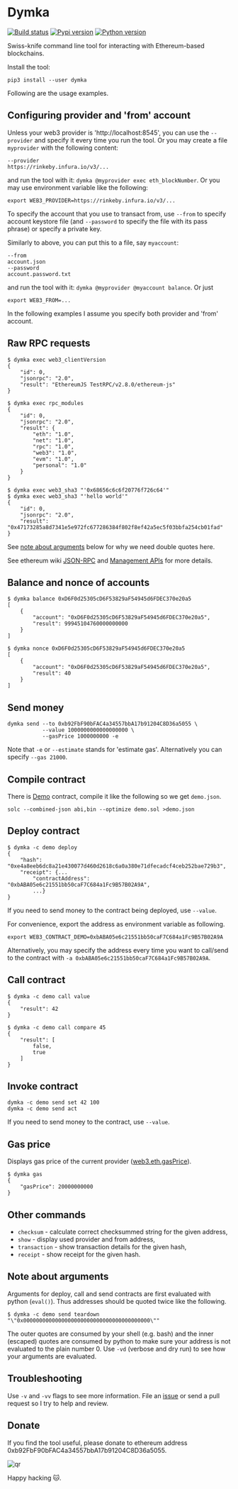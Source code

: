 Dymka
=====

[![Build status]](https://travis-ci.org/denisglotov/dymka)
[![Pypi version]](https://pypi.org/project/dymka/)
[![Python version]](https://pypi.org/project/dymka/)

[Build status]: https://travis-ci.org/denisglotov/dymka.svg?branch=master
[Pypi version]: https://img.shields.io/pypi/v/dymka.svg
[Python version]: https://img.shields.io/pypi/pyversions/dymka.svg

Swiss-knife command line tool for interacting with Ethereum-based blockchains.

Install the tool:

    pip3 install --user dymka

Following are the usage examples.


Configuring provider and 'from' account
---------------------------------------

Unless your web3 provider is 'http://localhost:8545', you can use the
`--provider` and specify it every time you run the tool. Or you may create a
file `myprovider` with the following content:

    --provider
    https://rinkeby.infura.io/v3/...

and run the tool with it: `dymka @myprovider exec eth_blockNumber`. Or you may
use environment variable like the following:

    export WEB3_PROVIDER=https://rinkeby.infura.io/v3/...

To specify the account that you use to transact from, use `--from` to specify
account keystore file (and `--password` to specify the file with its pass
phrase) or specify a private key.

Similarly to above, you can put this to a file, say `myaccount`:

    --from
    account.json
    --password
    account.password.txt

and run the tool with it: `dymka @myprovider @myaccount balance`. Or just

    export WEB3_FROM=...

In the following examples I assume you specify both provider and 'from'
account.


Raw RPC requests
----------------

    $ dymka exec web3_clientVersion
    {
        "id": 0,
        "jsonrpc": "2.0",
        "result": "EthereumJS TestRPC/v2.8.0/ethereum-js"
    }

    $ dymka exec rpc_modules
    {
        "id": 0,
        "jsonrpc": "2.0",
        "result": {
            "eth": "1.0",
            "net": "1.0",
            "rpc": "1.0",
            "web3": "1.0",
            "evm": "1.0",
            "personal": "1.0"
        }
    }

    $ dymka exec web3_sha3 "'0x68656c6c6f20776f726c64'"
    $ dymka exec web3_sha3 "'hello world'"
    {
        "id": 0,
        "jsonrpc": "2.0",
        "result": "0x47173285a8d7341e5e972fc677286384f802f8ef42a5ec5f03bbfa254cb01fad"
    }

See [note about arguments] below for why we need double quotes here.

See ethereum wiki [JSON-RPC] and [Management APIs] for more details.

[note about arguments]: #note-about-arguments
[JSON-RPC]: https://github.com/ethereum/wiki/wiki/JSON-RPC
[Management APIs]: https://github.com/ethereum/go-ethereum/wiki/Management-APIs


Balance and nonce of accounts
-----------------------------

    $ dymka balance 0xD6F0d25305cD6F53829aF54945d6FDEC370e20a5
    [
        {
            "account": "0xD6F0d25305cD6F53829aF54945d6FDEC370e20a5",
            "result": 99945104760000000000
        }
    ]

    $ dymka nonce 0xD6F0d25305cD6F53829aF54945d6FDEC370e20a5
    [
        {
            "account": "0xD6F0d25305cD6F53829aF54945d6FDEC370e20a5",
            "result": 40
        }
    ]


Send money
----------

    dymka send --to 0xb92FbF90bFAC4a34557bbA17b91204C8D36a5055 \
               --value 1000000000000000000 \
               --gasPrice 1000000000 -e

Note that `-e` or `--estimate` stands for 'estimate gas'. Alternatively you
can specify `--gas 21000`.


Compile contract
----------------

There is [Demo](tests/demo.sol) contract, compile it like the following so we
get `demo.json`.

    solc --combined-json abi,bin --optimize demo.sol >demo.json


Deploy contract
---------------

    $ dymka -c demo deploy
    {
        "hash": "0xe4a8eeb6dc8a21e430077d460d2618c6a0a380e71dfecadcf4ceb252bae729b3",
        "receipt": {...
            "contractAddress": "0xbABA05e6c21551bb50caF7C684a1Fc9B57B02A9A",
            ...}
    }

If you need to send money to the contract being deployed, use `--value`.

For convenience, export the address as environment variable as following.

    export WEB3_CONTRACT_DEMO=0xbABA05e6c21551bb50caF7C684a1Fc9B57B02A9A

Alternatively, you may specify the address every time you want to call/send to
the contract with `-a 0xbABA05e6c21551bb50caF7C684a1Fc9B57B02A9A`.


Call contract
-------------

    $ dymka -c demo call value
    {
        "result": 42
    }

    $ dymka -c demo call compare 45
    {
        "result": [
            false,
            true
        ]
    }


Invoke contract
---------------

    dymka -c demo send set 42 100
    dymka -c demo send act

If you need to send money to the contract, use `--value`.


Gas price
---------

Displays gas price of the current provider
([web3.eth.gasPrice](https://web3js.readthedocs.io/en/v1.2.0/web3-eth.html#getgasprice)).

    $ dymka gas
    {
        "gasPrice": 20000000000
    }


Other commands
--------------

* `checksum` - calculate correct checksummed string for the given address,
* `show` - display used provider and from address,
* `transaction` - show transaction details for the given hash,
* `receipt` - show receipt for the given hash.


Note about arguments
--------------------

Arguments for deploy, call and send contracts are first evaluated with python
(`eval()`). Thus addresses should be quoted twice like the following.

    $ dymka -c demo send teardown "\"0x0000000000000000000000000000000000000000\""

The outer quotes are consumed by your shell (e.g. bash) and the inner
(escaped) quotes are consumed by python to make sure your address is not
evaluated to the plain number 0. Use `-vd` (verbose and dry run) to see how
your arguments are evaluated.


Troubleshooting
---------------

Use `-v` and `-vv` flags to see more information. File an [issue]
or send a pull request so I try to help and review.

[issue]: https://github.com/denisglotov/dymka/issues/new


Donate
------

If you find the tool useful, please donate to ethereum address
0xb92FbF90bFAC4a34557bbA17b91204C8D36a5055.

![qr](https://denisglotov.github.io/dymka/0xb92FbF90bFAC4a34557bbA17b91204C8D36a5055.png)

Happy hacking 🐱.
